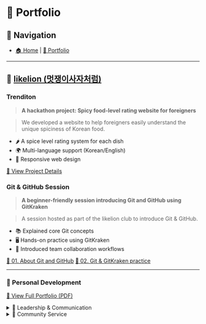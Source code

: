 # 💼 Portfolio

## 📍 Navigation
- [🏠 Home](./index.md) | [💼 Portfolio](./portfolio.md)

---

## 🦁 [likelion (멋쟁이사자처럼)](https://likelion.university/)

### **Trenditon**
> **A hackathon project: Spicy food-level rating website for foreigners**

> We developed a website to help foreigners easily understand the unique spiciness of Korean food.
 - 🌶️ A spice level rating system for each dish
 - 🌍 Multi-language support (Korean/English)
 - 📱 Responsive web design

[📄 View Project Details](./portfolio/trenditon/그라데이션K%202팀.pdf)

### **Git & GitHub Session**
> **A beginner-friendly session introducing Git and GitHub using GitKraken**

> A session hosted as part of the likelion club to introduce Git & GitHub.
- 📚 Explained core Git concepts
- 🖥️ Hands-on practice using GitKraken
- 👥 Introduced team collaboration workflows

[📄 01. About Git and GitHub](./portfolio/git-github/01%20Git%20Understanding%20and%20Utilization.pdf)
[📄 02. Git & GitKraken practice](./portfolio/git-github/02%20Git%20and%20GitHub%20101.pdf)

---
### 🎯 Personal Development
[📄 View Full Portfolio (PDF)](./portfolio/Postfolio.pdf)

<details>
  <summary>👥 Leadership & Communication</summary>

- **UC Berkeley SCET Leadership Camp** (2024.12.02 – 2024.12.06)  
  - Held at Kensington Resort in Gyeongju  
  - Exercises to break fixed thinking patterns and improve communication  
  - “Rejection Training” activity (bartering: cookie → hand cream → tea bag → beer keyring)  
  - Learned to view rejection as feedback rather than personal criticism  

</details>

<details>
  <summary>🤝 Community Service</summary>

- **Human Rights Center Supporter** (2023.04.12 – 2023.11.15)  
  - Participated in human rights education, booth events, and poster design  
  - Promoted awareness of the university's human rights center  

- **Good Neighbors NGO Traveler Campaign** (2023.11.11 – 2023.11.17)  
  - Planned and participated in a campaign to raise awareness of health inequality  

</details>


<!-- ## 📄 Complete Portfolio
[📋 View Full Portfolio (PDF)](./portfolio/Postfolio.pdf) -->

<!-- ## 🚀 Want to collaborate?
If you're interested in working together or have any questions about my projects, feel free to [reach out](./contact.md)! -->
